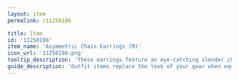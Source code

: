 ```yaml
---
layout: item
permalink: /11250186

title: Item
id: '11250186'
item_name: 'Asymmetric Chain Earrings (M)'
icon_url: '11250186.png'
tooltip_description: 'These earrings feature an eye-catching slender chain.'
guide_description: 'Outfit items replace the look of your gear when equipped.'
---
```

